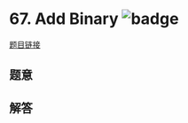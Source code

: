 # 67. Add Binary ![badge](https://img.shields.io/badge/-easy-green?style=flat-square)

[题目链接](https://leetcode.com/problems/add-binary)

## 题意

## 解答

